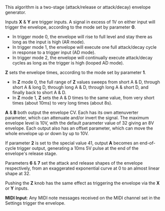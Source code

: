 This algorithm is a two-stage (attack/release or attack/decay) envelope generator.

Inputs **X** & **Y** are trigger inputs. A signal in excess of 1V on either input will trigger the envelope, according to the mode set by parameter **0**. 

- In trigger mode 0, the envelope will rise to full level and stay there as long as the input is high (AR mode). 
- In trigger mode 1, the envelope will execute one full attack/decay cycle in response to a trigger input (AD mode). 
- In trigger mode 2, the envelope will continually execute attack/decay cycles as long as the trigger is high (looped AD mode).

**Z** sets the envelope times, according to the mode set by parameter **1**. 

- In **Z** mode 0, the full range of **Z** values sweeps from short  A & D, through short A & long D, through long  A & D, through long A & short D, and finally back to short  A & D. 
- In **Z** mode 1, **Z** sets the  A & D times to the same value, from very short times (about 10ms) to very long times (about 8s).

 **A** & **B** both output the envelope CV. Each has its own attenuverter parameter, which can attenuate and/or invert the signal. The maximum envelope level is 10V, with the default parameter value of 32 giving an 8V envelope. Each output also has an offset parameter, which can move the whole envelope up or down by up to 10V.

If parameter **2** is set to the special value 41, output **A** becomes an end-of-cycle trigger output, generating a 10ms 5V pulse at the end of the envelope's release stage.

Parameters **6** & **7** set the attack and release shapes of the envelope respectively, from an exaggerated exponential curve at 0 to an almost linear shape at 32.

Pushing the **Z** knob has the same effect as triggering the envelope via the **X** or **Y** inputs.

**MIDI Input**: Any MIDI note messages received on the MIDI channel set in the Settings trigger the envelope.

